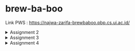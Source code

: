 # brew-ba-boo

Link PWS : https://najwa-zarifa-brewbaboo.pbp.cs.ui.ac.id/
<details>
  <summary>Assignment 2</summary>

  ## Step-by-step Implementasi Checklist
Pertama-tama tentunya saya membuat GitHub repository, lalu melakukan cloning supaya bisa saya akses secara lokal. Setelah itu, saya langsung memulai untuk membuat project dan app Django, seperti yang sudah dilakukan saat tutorial. 
Dari tema E-commerce, saya membuat toko ramuan bernama "Brew-ba-boo Potion Shop". Di toko tersebut, setiap ramuan memiliki 4 atribut, yaitu nama, deskripsi, peringatan, dan harga. Jadi, dalam models.py saya mendefinisikan model Potion dengan name dengan tipe data CharField, description dan caution dengan TextField, dan price dengan IntegerField.
Ketika sedang menulis HTML, saya memodifikasi sedikit menggunakan CSS, alhasil saya perlu membuat static files dan membuat direktorinya sedikit berbeda. Hal ini tidak berdampak saat routing, hanya saja saya perlu memodifikasi views.py dari yang diajarkan di soal karena tadi, direktorinya sedikit berubah. 
Ada sedikit kendala dengan sistem PWS, jadi ketika menulis ini sebenarnya saya belum men-deploy ke PWS.

## Bagan Request Client ke Web App Berbasis Django
```
+--------+           +----------------+               +------+                  +----------+
| Client | --------> | URL Dispatcher | ------------> | View | ---------------> | Template |
+--------+  Request  +----------------+  Mapping URL  +------+  Mengirim data   +----------+
                                                         ^ |                         |
                                                    CRUD | | Mengakses data          | Menampilkan data
                                                         | v                         v
                                                      +-------+                  +--------+
                                                      | Model |                  | Client |
                                                      +-------+                  +--------+
```
Client(Browser) mengirimkan request ke server Django melalui URL.
URL Dispatcher(`urls.py`) menerima request dari client dan memetakan ke view yang sesuai.
View(`views.py`) menerima request dari URL dispatcher dan menjalankan logika aplikasi dan mengakses data dari model jika diperlukan. 
Model(`models.py`) menyimpan dan mengelola data aplikasi, dia bisa diakses oleh view buat melakukan operasi CRUD(Create, Read, Update, Delete). 
Kembali lagi ke view tadi, setelah mengakses data dari model, dia bakal mengembalikan response ke client dalam banyak bentuk template, salah satunya HTML.
Di HTML baru kelihatan data yang dikirimkan view tadi. Selain menampilkan data, di HTML juga bisa menggunakan template engine kayak Django Template Language(DTL) buat mengembangkannya.
 

## Fungsi git dalam Pengembangan Perangkat Lunak
Dengan git, developer jadi bisa lebih mudah melihat perubahan kode dan juga mengembalikan ke versi sebelum dirubah. Contohnya fungsi version control ada untuk melacak perubahan kode dan mengembalikannya ke versi sebelumnya jika terjadi suatu kesalahan. Fungsi backup ada jika terjadi kehilangan kode, developer bisa mengembalikannya ke versi sebelumnya. Fungsi branching ada untuk mengembangkan fitur baru atau memperbaiki bug sedemikian sehingga tidak mengganggu kode utama. Fungsi merging ada untuk menggabungkan perubahan kode dari branch yang tadi ke kode utamanya.

## Alasan Django Menjadi Permulaan Pembelajaran Pengembangan Perangkat Lunak
Menurut saya alasan besarnya ada dua, mudah dipahami dan open-source. Django merupakan framework python, yang bisa saya bilang salah satu bahasa pemrograman yang paling mudah dibaca dan dipahami. Selain itu Django merupakan web framework yang gartis dan open source, artinya banyak tutorial memperlajarinya di internet.

## Alasan Model pada Django disebut sebagai ORM
Menurut saya, jika dilihat dari namanya ORM (Object-Relational Mapping), hal ini dikarenakan ORM kerjanya adalah dengan mendefinisikan model data sebagai kelas Python yang inherit dari `models.Model`. Setiap atribut kelas tadi mewakili kolom pada tabel database. Lalu, Django menggunakan ORM tadi untuk mengkonversi objek model tersebut menjadi query database yang sesuai. Object, merujuk ke representasi data yang akan disimpan ke database. Relational, merujuk ke database yang relasional, database yang menggunakan tabel-tabel untuk menyimpan data dan hubungan antara tabel-tabel tadi. Mapping, merujuk ke proses pemetaan antara objek dalam kode program dengan tabel database relasional.
</details>
<details>
  <summary>Assignment 3</summary>

## Pentingnya Data Delivery dalam Implementasi Platform
Data Delivery berperan penting dalam implemetasi platform karena dialah yang memungkinkan untuk pengumpulan data, memprosesnya, lalu menganalisis dari berbagai sumber dalam real-time. Aplikasi langsungnya di assignment 3 PBP ini ada di data delivery-nya yang menggunakan template HTML ke format XML dan JSON. Di dalam template `create_potion.html` terdapat form yang berisi beberapa field untuk menginput data Potion dan akan dikirim ke server melalui request POST seusai mengisi form dan mengklik tombol "Finish Potion". Setelah itu `views.py` akan menerima request POST dan memproses data yang dikirim. Setelah data selesai diproses dan sebelum dikirim ke format XML atau JSON, view create_potion melakukan validasi data menggunakan `form.is_valid()`. Jika data valid maka view akan `show_xml` atau `show_json` akan dipanggil untuk mengirim data ke format XML atau JSON dan dikirim ke klien melalui response HTTP. Tanpa adanya data delivery, maka kita tidak bisa mengakses data potion yang telah mereka buat dalam format yang berbeda-beda, yang dalam tugas ini dalam format XML dan JSON.

## Perbandingan XML dan JSON
Sebenarnya, baik XML maupun JSON pasti memiliki kelebihan dan kekurangannya masing-masing, namun saya pribadi setuju dengan mayoritas bahwa JSON lebih baik. Alasan utama saya berkata demikian adalah karena struktur datanya yang lebih sederhana dan readability-nya. JSON lebih mudah dibaca karena dia tidak menggunakan JSON tidak menggunakan tag sehingga terlihat lebih ringkas dan dia lebih terlihat saja antara nama property dengan valuenya karena menggunakan satu tanda titik dua `:`.

## Peran method is_valid() dalam Form Django
Seperti yang saya sebutkan sebelumnya, setelah data selesai diproses dan sebelum dikirim ke format XML atau JSON, view create_potion melakukan validasi data menggunakan `form.is_valid()`. Intinya method ini berfungsi untuk memeriksa apakah data yang dikirimkan sesuai dengan aturan yang telah ditentukan pada form. Jika data yang dikirimkan valid, maka akan dilanjutkan prosesnya, namun jika tidak, akan menampilkan pesan error. Dengan adanya method is_valid(), kita dapat menghindari data yang tidak valid masuk ke dalam database atau sistem kita sehingga mengurangi risiko kesalahan yang dapat terjadi. Selain itu method is_valid() juga berperan dalam meningkatkan keamanan sistem dengan menghindari data yang tidak valid yang dapat digunakan untuk melakukan serangan keamanan.

## Peran csrf_token dalam Pembuatan Form Django
CSRF (Cross-Site Request Forgery) token adalah suatu fitur keamanan di Django yang  dapat membantu kita mencegah serangan pada situs web yang kita buat. Dengan menambahkan `{% csrf_token %}` dalam form, Django akan generate token unik untuk setiap submission-nya dan akan di-verify oleh server untuk memastikan bahwa request tersebut legitimate. Di sisi lain, jika kita tidak menambahkannya, penyerang dapat mengelabui pengguna agar mengirimkan formulir palsu, yang akan mengirimkan permintaan ke situs web kita. Karena permintaan tersebut berasal dari situs web lain, Django tidak akan dapat memverifikasi keaslian permintaan tersebut. Lalu, jika permintaan itu berhasil, penyerang dapat melakukan tindakan di situs web kita, seperti misalnya membuat pengguna baru, menghapus data, atau membuat perubahan yang tidak sah. 

## Step-by-step Implementasi Checklist
Pertama-tama saya membuat directory baru, yaitu `templates` di ROOT dan membuat `base.html`. Karena main.html memiliki footer, maka saya perlu menambahkan footer di sana dan template tags block footer. Setelah itu saya menambahkan directory untuk templates dengan menambahkan line `'DIRS': [BASE_DIR / 'templates']` di `settings.py` milik proyek brew-ba-boo. Karena sebelumnya di `main.html` saya sudah membuat object di sana, maka saya perlu menghapusnya dan memodifikasi supaya ketika form diisi, dia akan mengembalikan isi formnya dengan bentuk sesuai seperti sebelumnya. Contohnya saya menggunakan container untuk menyimpan semua objek bernama "card-container" dan "card" sebagai container dari satu objek itu sendiri. Setelahnya kurang lebih saya mengikuti instruksi dari tutorial 2 dan memodifikasinya sesuai dengan projek saya.

## Screenshots Hasil Akses URL pada Postman
- Screenshot XML
![Screenshot XML](https://github.com/user-attachments/assets/8e4e5d84-08b0-4b71-afe0-516eb997682d)
- Screenshot JSON
![Screenshot JSON](https://github.com/user-attachments/assets/0e868829-6190-490f-a28c-5bc84e288eeb)
- Screenshot XML by ID
![Screenshot XML by ID](https://github.com/user-attachments/assets/c438c834-d0fb-4762-9f6c-ca98dab9c487)
- Screenshot JSON by ID
![Screenshot JSON by ID](https://github.com/user-attachments/assets/65100dcd-1fcb-4a7d-9e3a-70e53360e1ae)
</details>
<details>
  <summary>Assignment 4</summary>

## Perbedaan HttpResponseRedirect() dengan redirect()
`HttpResponseRedirect()` dan `redirect()` sama-sama digunakan untuk redirect user ke url di django, namun perbedannya adalah `HttpResponseRedirect()` adalah suatu class yang return HTTP response dengan redirect status code(302), sedangkan `redirect()` adalah fungsi yang mengembalikan objek `HttpResponseRedirect`. Dengan begitu bisa kita simpulkan bahwa `redirect()` adalah wrapper-nya `HttpResponseRedirect`.
## Cara kerja penghubungan model Product dengan User
Di app seperti e-commerce, setiap produk yang ada di dalamnya pasti diasosiasikan dengan seorang user yang membuat produk tersebut. Dalam app ini, dengan menghubungkan `Potion` dan `User` model, kita bisa mengasosiasikan potion itu dengan creator-nya, mengambil list of potions yang dibuat oleh masing-masing user, dan menampilkan nama user dengan potion yang dibuatnya. 
- Di Django, kita bisa menghubungkan produk tersebut dengan user yang sesuai menggunakan foreign key. Foreign key adalah suatu field di model yang akan reference ke primary key model lain. Contoh langsung untuk menghubungkan suatu produk ke user terkait di kode yang sudah ditulis, adalah di `Potion` memiliki field foreign key yang disebut user yang mana akan me-referensi langsung ke `User` model. Selain itu ada argumen `on_delete=models.CASCADE`, yang akan membuat user dihapus, maka semua produk yang terkait dengan user tersebut juga akan dihapus.  
- Di atas fungsi `show_main()` pada `views.py` ada decorator `@login_required` yang fungsinya adalah memastikan bahwa hanya pengguna yang diautentikasi yang dapat mengakses tampilan tersebut
- Di fungsi `show_main()` pada `views.py` juga ada argumen `potions = Potion.objects.filter(user=request.user)`. Argumen tersebut akan mengembalikan queryset dari `Potion` yang berhubungan dengan user yang sesuai.

## Perbedaan Authentication and Authoritation pada Django
- Autentichation adalah tentang verification dari  identitas pengguna. Di app ini, contoh authentication ada di `AuthenticationForm` di fungsi `login_user()` . `AuthenticationForm` digunakan untuk memvalidasi kredensial pengguna (nama pengguna dan kata sandi). Jika formulir valid, maka fungsi login akan dipanggil untuk memasukkan pengguna.
- Authorization adalah tentang bagaimana akses ke resources dikontrol berdasarkan identitas dan izin yang dimiliki pengguna. Di app ini, contoh authorization ada di `@login_required` decorator di atas fungsi `show_main()`. Decorator ini ada untuk memeriksa apakah pengguna telah diautentikasi sebelum mengizinkan akses ke tampilan show_main. Jika pengguna tidak diautentikasi, mereka akan diarahkan ke halaman login.

## Pengelolaan Cookies pada Django
Ketika user logs ke aplikasi Django, Django akan membuat random session ID dan menyimpannya ke user session database dab sistem authetication akan set session cookie di browser-nya user. Isi cookie ini isinya unique session ID yang mengidentifikasi sesi user. Pada request berikutnya, browser akan mengirimkan cookie kembali ke server lalu Django akan memeriksa session ID di cookie dengan sesi database yang akan memeriksa identitas user. Selain authetication, cookies juga digunakan untuk menyimpan preferensi pengguna dan track behaviour user.

Tidak semua cookie aman digunakan. Cookie bisa saja dicuri, dimanipulasi, dirubah maupun dihapus oleh malicious person. Jadi, untuk mengurangi risiko tersebut, kita bisa menggunakan secure protocols(HTTPS) untuk mengenkripsi data cookie. 

## Step-by-step Implementasi Checklist
Dalam pengerjaan assignment kali ini, saya pertama-tama runserver terlebih dahulu untuk memastikan bahwa assignment saya sebelum-sebelumnya tidak ada masalah dan saya bisa fokus mengerjakan assignment yang sekarang, assignment 4. Setelah itu saya membuat fungsi dan form registrasi dengan mengimport `UserCreationForm`, menambahkan fungsi `register.py`, membuat templates `register.html` lalu menambahkan path url nya di `urls.py`. Selanjutnya saya membuat mekanisme login dan logout yang kurang lebih sama dengan register, hanya saja untuk login, ada satu step tambahan yaitu menambahkan authenticate. Setelah selesai dengan mekanisme register, login, logout, yang selanjutnya saya lakukan adalah merestriksi akses halaman main menggunakan decorator `@login_required`. Setelah runserver dan memastikan register, login, logout sudah berjalan semestinya saya kemudian mengimplementasi cookies untuk `last_login`. Lalu yang terakhir saya menghubungkan model dengan user supaya product yang tampil akan sesuai dengan user yang membuatnya.
</details>

